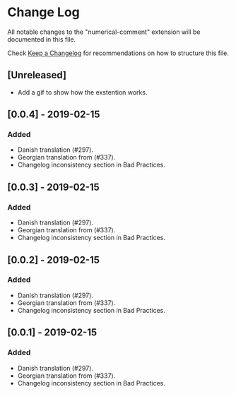 # Change Log

All notable changes to the "numerical-comment" extension will be documented in this file.

Check [Keep a Changelog](http://keepachangelog.com/) for recommendations on how to structure this file.

## [Unreleased]

- Add a gif to show how the exstention works.

## [0.0.4] - 2019-02-15

### Added

- Danish translation (#297).
- Georgian translation from (#337).
- Changelog inconsistency section in Bad Practices.

## [0.0.3] - 2019-02-15

### Added

- Danish translation (#297).
- Georgian translation from (#337).
- Changelog inconsistency section in Bad Practices.

## [0.0.2] - 2019-02-15

### Added

- Danish translation (#297).
- Georgian translation from (#337).
- Changelog inconsistency section in Bad Practices.

## [0.0.1] - 2019-02-15

### Added

- Danish translation (#297).
- Georgian translation from (#337).
- Changelog inconsistency section in Bad Practices.
